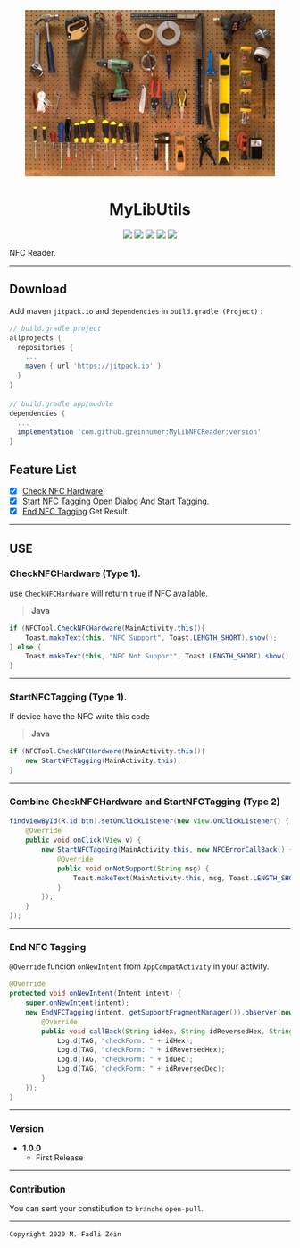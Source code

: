 <p align="center">
  <img src="https://github.com/gzeinnumer/MyLibUtils/blob/master/preview/bg.jpg"/>
</p>

<h1 align="center">
    MyLibUtils
</h1>

<p align="center">
    <a><img src="https://img.shields.io/badge/Version-1.0.0-brightgreen.svg?style=flat"></a>
    <a><img src="https://img.shields.io/badge/ID-gzeinnumer-blue.svg?style=flat"></a>
    <a><img src="https://img.shields.io/badge/Java-Suport-green?logo=java&style=flat"></a>
    <a><img src="https://img.shields.io/badge/Koltin-Suport-green?logo=kotlin&style=flat"></a>
    <a href="https://github.com/gzeinnumer"><img src="https://img.shields.io/github/followers/gzeinnumer?label=follow&style=social"></a>
    <br>
    <p>NFC Reader.</p>
</p>

---
## Download
Add maven `jitpack.io` and `dependencies` in `build.gradle (Project)` :
```gradle
// build.gradle project
allprojects {
  repositories {
    ...
    maven { url 'https://jitpack.io' }
  }
}

// build.gradle app/module
dependencies {
  ...
  implementation 'com.github.gzeinnumer:MyLibNFCReader:version'
}
```

## Feature List
- [x] [Check NFC Hardware](#convert-time-format).
- [x] [Start NFC Tagging](#convert-time-format) Open Dialog And Start Tagging.
- [x] [End NFC Tagging](#convert-time-format) Get Result.

---
## USE

### CheckNFCHardware (Type 1).

use `CheckNFCHardware` will return `true` if NFC available.
> **Java**
```java
if (NFCTool.CheckNFCHardware(MainActivity.this)){
    Toast.makeText(this, "NFC Support", Toast.LENGTH_SHORT).show();
} else {
    Toast.makeText(this, "NFC Not Support", Toast.LENGTH_SHORT).show();
}
```

---
### StartNFCTagging (Type 1).

If device have the NFC write this code
> **Java**
```java
if (NFCTool.CheckNFCHardware(MainActivity.this)){
    new StartNFCTagging(MainActivity.this);
}
```

---
### Combine **CheckNFCHardware** and **StartNFCTagging** (Type 2)
```java
findViewById(R.id.btn).setOnClickListener(new View.OnClickListener() {
    @Override
    public void onClick(View v) {
        new StartNFCTagging(MainActivity.this, new NFCErrorCallBack() {
            @Override
            public void onNotSupport(String msg) {
                Toast.makeText(MainActivity.this, msg, Toast.LENGTH_SHORT).show();
            }
        });
    }
});
```

---
### End NFC Tagging

`@Override` funcion `onNewIntent` from `AppCompatActivity` in your activity.
```java
@Override
protected void onNewIntent(Intent intent) {
    super.onNewIntent(intent);
    new EndNFCTagging(intent, getSupportFragmentManager()).observer(new NFCCallBack() {
        @Override
        public void callBack(String idHex, String idReversedHex, String idDec, String idReversedDec) {
            Log.d(TAG, "checkForm: " + idHex);
            Log.d(TAG, "checkForm: " + idReversedHex);
            Log.d(TAG, "checkForm: " + idDec);
            Log.d(TAG, "checkForm: " + idReversedDec);
        }
    });
}
```

---

### Version
- **1.0.0**
  - First Release

---

### Contribution
You can sent your constibution to `branche` `open-pull`.

---

```
Copyright 2020 M. Fadli Zein
```

